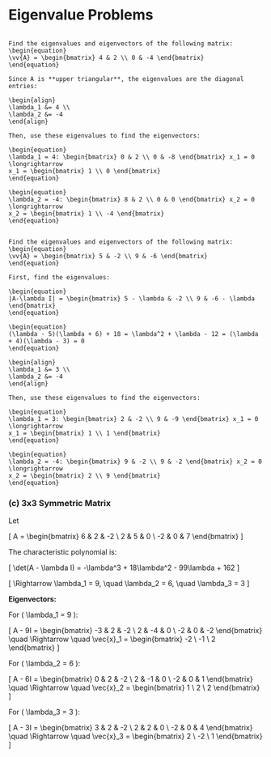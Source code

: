 # Eigenvalue Problems

````{example} (A) Upper Triangular Matrix

Find the eigenvalues and eigenvectors of the following matrix:
\begin{equation}
\vv{A} = \begin{bmatrix} 4 & 2 \\ 0 & -4 \end{bmatrix}
\end{equation}

Since A is **upper triangular**, the eigenvalues are the diagonal entries:

\begin{align}
\lambda_1 &= 4 \\ 
\lambda_2 &= -4
\end{align}

Then, use these eigenvalues to find the eigenvectors:

\begin{equation}
\lambda_1 = 4: \begin{bmatrix} 0 & 2 \\ 0 & -8 \end{bmatrix} x_1 = 0 
\longrightarrow
x_1 = \begin{bmatrix} 1 \\ 0 \end{bmatrix}
\end{equation}

\begin{equation}
\lambda_2 = -4: \begin{bmatrix} 8 & 2 \\ 0 & 0 \end{bmatrix} x_2 = 0 
\longrightarrow
x_2 = \begin{bmatrix} 1 \\ -4 \end{bmatrix}
\end{equation}
````

````{example} (B) 2x2 General Matrix

Find the eigenvalues and eigenvectors of the following matrix:
\begin{equation}
\vv{A} = \begin{bmatrix} 5 & -2 \\ 9 & -6 \end{bmatrix}
\end{equation}

First, find the eigenvalues:

\begin{equation}
|A-\lambda I| = \begin{bmatrix} 5 - \lambda & -2 \\ 9 & -6 - \lambda \end{bmatrix} 
\end{equation}

\begin{equation}
(\lambda - 5)(\lambda + 6) + 18 = \lambda^2 + \lambda - 12 = (\lambda + 4)(\lambda - 3) = 0
\end{equation}

\begin{align}
\lambda_1 &= 3 \\
\lambda_2 &= -4
\end{align}

Then, use these eigenvalues to find the eigenvectors:

\begin{equation}
\lambda_1 = 3: \begin{bmatrix} 2 & -2 \\ 9 & -9 \end{bmatrix} x_1 = 0 
\longrightarrow
x_1 = \begin{bmatrix} 1 \\ 1 \end{bmatrix}
\end{equation}

\begin{equation}
\lambda_2 = -4: \begin{bmatrix} 9 & -2 \\ 9 & -2 \end{bmatrix} x_2 = 0 
\longrightarrow
x_2 = \begin{bmatrix} 2 \\ 9 \end{bmatrix}
\end{equation}
````

### (c) 3x3 Symmetric Matrix

Let

\[
A = \begin{bmatrix}
6 & 2 & -2 \\
2 & 5 & 0 \\
-2 & 0 & 7
\end{bmatrix}
\]

The characteristic polynomial is:

\[
\det(A - \lambda I) = -\lambda^3 + 18\lambda^2 - 99\lambda + 162
\]

\[
\Rightarrow \lambda_1 = 9, \quad \lambda_2 = 6, \quad \lambda_3 = 3
\]

**Eigenvectors:**

For \( \lambda_1 = 9 \):

\[
A - 9I = \begin{bmatrix} -3 & 2 & -2 \\ 2 & -4 & 0 \\ -2 & 0 & -2 \end{bmatrix}
\quad \Rightarrow \quad \vec{x}_1 = \begin{bmatrix} -2 \\ -1 \\ 2 \end{bmatrix}
\]

For \( \lambda_2 = 6 \):

\[
A - 6I = \begin{bmatrix} 0 & 2 & -2 \\ 2 & -1 & 0 \\ -2 & 0 & 1 \end{bmatrix}
\quad \Rightarrow \quad \vec{x}_2 = \begin{bmatrix} 1 \\ 2 \\ 2 \end{bmatrix}
\]

For \( \lambda_3 = 3 \):

\[
A - 3I = \begin{bmatrix} 3 & 2 & -2 \\ 2 & 2 & 0 \\ -2 & 0 & 4 \end{bmatrix}
\quad \Rightarrow \quad \vec{x}_3 = \begin{bmatrix} 2 \\ -2 \\ 1 \end{bmatrix}
\]